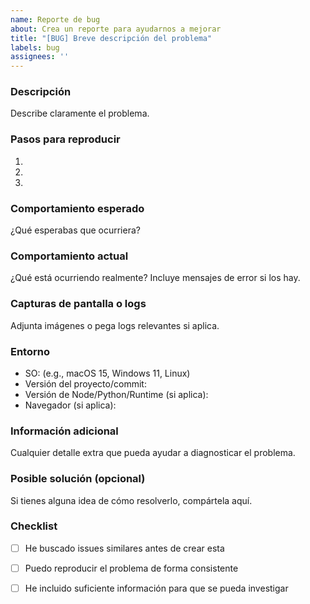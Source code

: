 ```yaml
---
name: Reporte de bug
about: Crea un reporte para ayudarnos a mejorar
title: "[BUG] Breve descripción del problema"
labels: bug
assignees: ''
---
```


### Descripción
Describe claramente el problema.

### Pasos para reproducir
1. 
2. 
3. 

### Comportamiento esperado
¿Qué esperabas que ocurriera?

### Comportamiento actual
¿Qué está ocurriendo realmente? Incluye mensajes de error si los hay.

### Capturas de pantalla o logs
Adjunta imágenes o pega logs relevantes si aplica.

### Entorno
- SO: (e.g., macOS 15, Windows 11, Linux)
- Versión del proyecto/commit: 
- Versión de Node/Python/Runtime (si aplica): 
- Navegador (si aplica): 

### Información adicional
Cualquier detalle extra que pueda ayudar a diagnosticar el problema.

### Posible solución (opcional)
Si tienes alguna idea de cómo resolverlo, compártela aquí.

### Checklist
- [ ] He buscado issues similares antes de crear esta
- [ ] Puedo reproducir el problema de forma consistente
- [ ] He incluido suficiente información para que se pueda investigar


